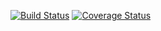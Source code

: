 [![Build Status](https://travis-ci.org/benpetty/code-katas.svg?branch=string-pyramid)](https://travis-ci.org/benpetty/code-katas) [![Coverage Status](https://coveralls.io/repos/github/benpetty/code-katas/badge.svg?branch=string-pyramid)](https://coveralls.io/github/benpetty/code-katas?branch=string-pyramid)
